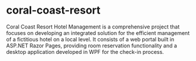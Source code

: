 # coral-coast-resort
Coral Coast Resort Hotel Management is a comprehensive project that focuses on developing an integrated solution for the efficient management of a fictitious hotel on a local level. It consists of a web portal built in ASP.NET Razor Pages, providing room reservation functionality and a desktop application developed in WPF for the check-in process. 
